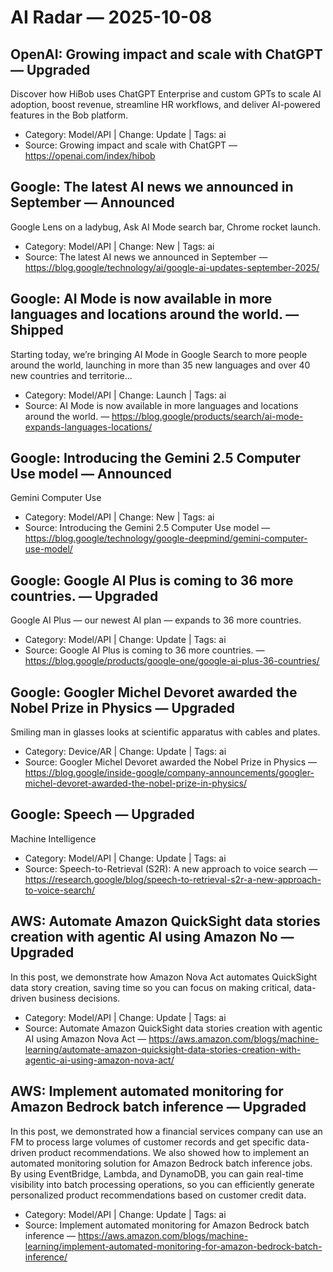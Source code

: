 # AI Radar — 2025-10-08

## OpenAI: Growing impact and scale with ChatGPT — **Upgraded**
Discover how HiBob uses ChatGPT Enterprise and custom GPTs to scale AI adoption, boost revenue, streamline HR workflows, and deliver AI-powered features in the Bob platform.

- Category: Model/API  |  Change: Update  |  Tags: ai
- Source: Growing impact and scale with ChatGPT — https://openai.com/index/hibob

## Google: The latest AI news we announced in September — **Announced**
Google Lens on a ladybug, Ask AI Mode search bar, Chrome rocket launch.

- Category: Model/API  |  Change: New  |  Tags: ai
- Source: The latest AI news we announced in September — https://blog.google/technology/ai/google-ai-updates-september-2025/

## Google: AI Mode is now available in more languages and locations around the world. — **Shipped**
Starting today, we’re bringing AI Mode in Google Search to more people around the world, launching in more than 35 new languages and over 40 new countries and territorie…

- Category: Model/API  |  Change: Launch  |  Tags: ai
- Source: AI Mode is now available in more languages and locations around the world. — https://blog.google/products/search/ai-mode-expands-languages-locations/

## Google: Introducing the Gemini 2.5 Computer Use model — **Announced**
Gemini Computer Use

- Category: Model/API  |  Change: New  |  Tags: ai
- Source: Introducing the Gemini 2.5 Computer Use model — https://blog.google/technology/google-deepmind/gemini-computer-use-model/

## Google: Google AI Plus is coming to 36 more countries. — **Upgraded**
Google AI Plus — our newest AI plan — expands to 36 more countries.

- Category: Model/API  |  Change: Update  |  Tags: ai
- Source: Google AI Plus is coming to 36 more countries. — https://blog.google/products/google-one/google-ai-plus-36-countries/

## Google: Googler Michel Devoret awarded the Nobel Prize in Physics — **Upgraded**
Smiling man in glasses looks at scientific apparatus with cables and plates.

- Category: Device/AR  |  Change: Update  |  Tags: ai
- Source: Googler Michel Devoret awarded the Nobel Prize in Physics — https://blog.google/inside-google/company-announcements/googler-michel-devoret-awarded-the-nobel-prize-in-physics/

## Google: ​​Speech — **Upgraded**
Machine Intelligence

- Category: Model/API  |  Change: Update  |  Tags: ai
- Source: ​​Speech-to-Retrieval (S2R): A new approach to voice search — https://research.google/blog/speech-to-retrieval-s2r-a-new-approach-to-voice-search/

## AWS: Automate Amazon QuickSight data stories creation with agentic AI using Amazon No — **Upgraded**
In this post, we demonstrate how Amazon Nova Act automates QuickSight data story creation, saving time so you can focus on making critical, data-driven business decisions.

- Category: Model/API  |  Change: Update  |  Tags: ai
- Source: Automate Amazon QuickSight data stories creation with agentic AI using Amazon Nova Act — https://aws.amazon.com/blogs/machine-learning/automate-amazon-quicksight-data-stories-creation-with-agentic-ai-using-amazon-nova-act/

## AWS: Implement automated monitoring for Amazon Bedrock batch inference — **Upgraded**
In this post, we demonstrated how a financial services company can use an FM to process large volumes of customer records and get specific data-driven product recommendations. We also showed how to implement an automated monitoring solution for Amazon Bedrock batch inference jobs. By using EventBridge, Lambda, and DynamoDB, you can gain real-time visibility into batch processing operations, so you can efficiently generate personalized product recommendations based on customer credit data.

- Category: Model/API  |  Change: Update  |  Tags: ai
- Source: Implement automated monitoring for Amazon Bedrock batch inference — https://aws.amazon.com/blogs/machine-learning/implement-automated-monitoring-for-amazon-bedrock-batch-inference/
